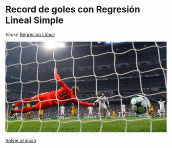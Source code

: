 # Record de goles con Regresión Lineal Simple
*Véase* [Regresión Lineal](./../README.md)

![](./images/goles.png)

[Volver al inicio](./../README.md)
